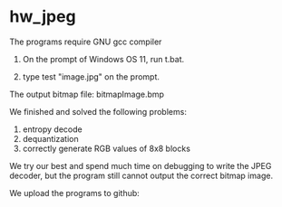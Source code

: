 # hw_jpeg
 
The programs require GNU gcc compiler

1. On the prompt of Windows OS 11, run t.bat.

2. type test "image.jpg" on the prompt.

The output bitmap file: bitmapImage.bmp

We finished and solved the following problems:
1. entropy decode
2. dequantization
3. correctly generate RGB values of 8x8 blocks

We try our best and spend much time on debugging to write the JPEG decoder, but the program still cannot output the correct bitmap image.

We upload the programs to github: 
